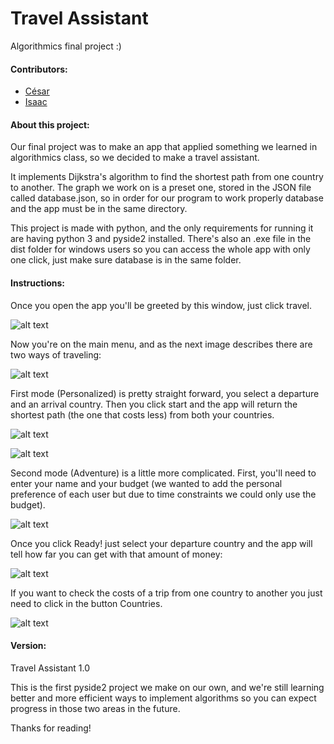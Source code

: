 # Travel Assistant
Algorithmics final project :)

#### Contributors: 
+ [César](https://github.com/hiromi00)
+ [Isaac](https://github.com/isaacfulcrum)

#### About this project:
Our final project was to make an app that applied something we learned 
in algorithmics class, so we decided to make a travel assistant.

It implements Dijkstra's algorithm to find the shortest path from one
country to another. The graph we work on is a preset one, stored in the
JSON file called database.json, so in order for our program to work properly
database and the app must be in the same directory.

This project is made with python, and the only requirements 
for running it are having python 3 and pyside2 installed. There's
also an .exe file in the dist folder for windows users so you can 
access the whole app with only one click, just make sure database is 
in the same folder.

#### Instructions:

Once you open the app you'll be greeted by this window, just click travel.

![alt text](https://raw.githubusercontent.com/isaacfulcrum/Travel_Assistant/master/assets/instructions/welcome.png "Welcome")


Now you're on the main menu, and as the next image describes there are 
two ways of traveling:

![alt text](https://raw.githubusercontent.com/isaacfulcrum/Travel_Assistant/master/assets/instructions/menu.png "Menu")


First mode (Personalized) is pretty straight forward, you select a departure 
and an arrival country. Then you click start and the app will return the 
shortest path (the one that costs less) from both your countries.

![alt text](https://raw.githubusercontent.com/isaacfulcrum/Travel_Assistant/master/assets/instructions/personalized_1.png "Personalized")


![alt text](https://raw.githubusercontent.com/isaacfulcrum/Travel_Assistant/master/assets/instructions/personalized_2.png "Personalized")


Second mode (Adventure) is a little more complicated. First, you'll need to 
enter your name and your budget (we wanted to add the personal preference 
of each user but due to time constraints we could only use the budget).

![alt text](https://raw.githubusercontent.com/isaacfulcrum/Travel_Assistant/master/assets/instructions/adventure_1.png "Adventure")

Once you click Ready! just select your departure country and the app will 
tell how far you can get with that amount of money:

![alt text](https://raw.githubusercontent.com/isaacfulcrum/Travel_Assistant/master/assets/instructions/adventure_2.png "Adventure")

If you want to check the costs of a trip from one country to another 
you just need to click in the button Countries.

![alt text](https://raw.githubusercontent.com/isaacfulcrum/Travel_Assistant/master/assets/instructions/costs.png "Costs")


#### Version:
Travel Assistant 1.0

This is the first pyside2 project we make on our own, and we're still
learning better and more efficient ways to implement algorithms so you
can expect progress in those two areas in the future.

Thanks for reading! 
